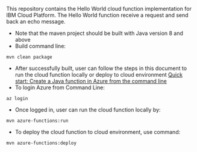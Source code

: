 This repository contains the Hello World cloud function implementation for IBM Cloud Platform. The Hello World function receive a request and send back an echo message.
* Note that the maven project should be built with Java version 8 and above
* Build command line:
```
mvn clean package
```
* After successfully built, user can follow the steps in this document to run the cloud function locally or deploy to cloud environment [Quick start: Create a Java function in Azure from the command line](https://docs.microsoft.com/en-us/azure/azure-functions/create-first-function-cli-java?tabs=bash%2Cazure-cli%2Cbrowser)
* To login Azure from Command Line:
```
az login
```
* Once logged in, user can run the cloud function locally by:
```
mvn azure-functions:run
```
* To deploy the cloud function to cloud environment, use command:
```
mvn azure-functions:deploy
```